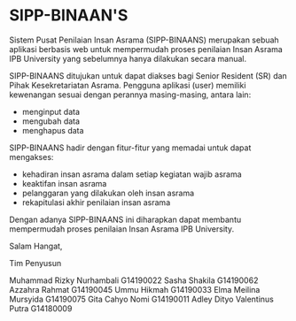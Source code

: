 # SIPP-BINAAN'S
Sistem Pusat Penilaian Insan Asrama (SIPP-BINAANS) merupakan sebuah aplikasi berbasis web untuk mempermudah proses penilaian Insan Asrama IPB University yang sebelumnya hanya dilakukan secara manual. 

SIPP-BINAANS ditujukan untuk dapat diakses bagi Senior Resident (SR) dan Pihak Kesekretariatan Asrama. Pengguna aplikasi (user) memiliki kewenangan sesuai dengan perannya masing-masing, antara lain:
- menginput data
- mengubah data
- menghapus data

SIPP-BINAANS hadir dengan fitur-fitur yang memadai untuk dapat mengakses:
- kehadiran insan asrama dalam setiap kegiatan wajib asrama
- keaktifan insan asrama
- pelanggaran yang dilakukan oleh insan asrama
- rekapitulasi akhir penilaian insan asrama

Dengan adanya SIPP-BINAANS ini diharapkan dapat membantu mempermudah proses penilaian Insan Asrama IPB University.

Salam Hangat,

Tim Penyusun

Muhammad Rizky Nurhambali G14190022
Sasha Shakila G14190062
Azzahra Rahmat G14190045
Ummu Hikmah G14190033
Elma Meilina Mursyida G14190075
Gita Cahyo Nomi G14190011
Adley Dityo Valentinus Putra G14180009
